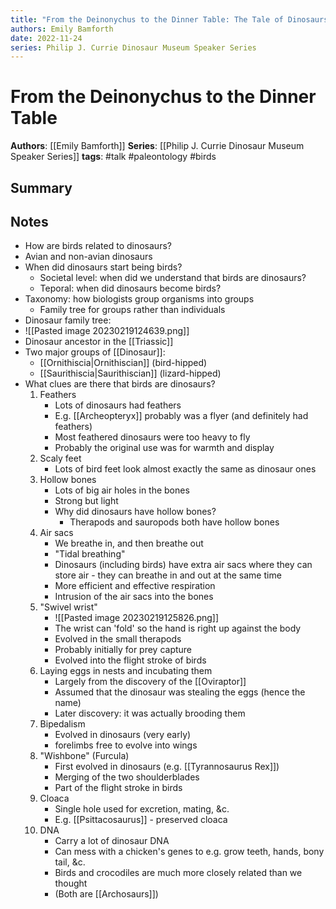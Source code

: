 ```yaml
---
title: "From the Deinonychus to the Dinner Table: The Tale of Dinosaurs and Birds"
authors: Emily Bamforth
date: 2022-11-24
series: Philip J. Currie Dinosaur Museum Speaker Series
---
```

# From the Deinonychus to the Dinner Table

**Authors**: [[Emily Bamforth]]
**Series**: [[Philip J. Currie Dinosaur Museum Speaker Series]]
**tags**: #talk #paleontology #birds

## Summary

## Notes
- How are birds related to dinosaurs?
- Avian and non-avian dinosaurs
- When did dinosaurs start being birds?
	- Societal level: when did we understand that birds are dinosaurs?
	- Teporal: when did dinosaurs become birds?
- Taxonomy: how biologists group organisms into groups
	- Family tree for groups rather than individuals
- Dinosaur family tree:
- ![[Pasted image 20230219124639.png]]
- Dinosaur ancestor in the [[Triassic]]
- Two major groups of [[Dinosaur]]:
	- [[Ornithiscia|Ornithiscian]] (bird-hipped)
	- [[Saurithiscia|Saurithiscian]] (lizard-hipped)
- What clues are there that birds are dinosaurs?
	1. Feathers
		- Lots of dinosaurs had feathers
		- E.g. [[Archeopteryx]] probably was a flyer (and definitely had feathers)
		- Most feathered dinosaurs were too heavy to fly
		- Probably the original use was for warmth and display
	2. Scaly feet
		- Lots of bird feet look almost exactly the same as dinosaur ones
	3. Hollow bones
		- Lots of big air holes in the bones
		- Strong but light
		- Why did dinosaurs have hollow bones?
			- Therapods and sauropods both have hollow bones
	4. Air sacs
		- We breathe in, and then breathe out
		- "Tidal breathing"
		- Dinosaurs (including birds) have extra air sacs where they can store air - they can breathe in and out at the same time
		- More efficient and effective respiration
		- Intrusion of the air sacs into the bones
	5. "Swivel wrist"
		- ![[Pasted image 20230219125826.png]]
		- The wrist can 'fold' so the hand is right up against the body
		- Evolved in the small therapods
		- Probably initially for prey capture
		- Evolved into the flight stroke of birds
	6. Laying eggs in nests and incubating them
		- Largely from the discovery of the [[Oviraptor]]
		- Assumed that the dinosaur was stealing the eggs (hence the name)
		- Later discovery: it was actually brooding them
	7. Bipedalism
		- Evolved in dinosaurs (very early)
		- forelimbs free to evolve into wings
	8. "Wishbone" (Furcula)
		- First evolved in dinosaurs (e.g. [[Tyrannosaurus Rex]])
		- Merging of the two shoulderblades
		- Part of the flight stroke in birds
	9. Cloaca
		- Single hole used for excretion, mating, &c.
		- E.g. [[Psittacosaurus]] - preserved cloaca
	10. DNA
		- Carry a lot of dinosaur DNA
		- Can mess with a chicken's genes to e.g. grow teeth, hands, bony tail, &c.
		- Birds and crocodiles are much more closely related than we thought
		- (Both are [[Archosaurs]])
  
  
  
  
  

 
